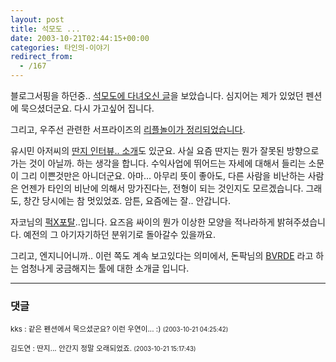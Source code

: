 ```yaml
---
layout: post
title: 석모도 ...
date: 2003-10-21T02:44:15+00:00
categories: 타인의-이야기
redirect_from:
  - /167
---
```


블로그서핑을 하던중.. <a href="http://www.kwack.pe.kr/index.html?blogFile=2003_10_01_monthly.html#106597051683428585" target=bb>석모도에 다녀오신 글</a>을 보았습니다. 심지어는 제가 있었던 펜션에 묵으셨더군요. 다시 가고싶어 집니다.

그리고, 우주선 관련한 서프라이즈의 <a href="http://ssall.com/MT/archives/000555.html" target=bb>리플놀이가 정리되었습니다</a>.

유시민 아저씨의 <a href="http://blog.webservices.or.kr/hollobit/archives/000199.html" target=bb>딴지 인터뷰.. 소개</a>도 있군요. 사실 요즘 딴지는 뭔가 잘못된 방향으로 가는 것이 아닐까. 하는 생각을 합니다. 수익사업에 뛰어드는 자세에 대해서 들리는 소문이 그리 이쁜것만은 아니더군요. 아마... 아무리 뜻이 좋아도, 다른 사람을 비난하는 사람은 언젠가 타인의 비난에 의해서 망가진다는, 전형이 되는 것인지도 모르겠습니다. 그래도, 창간 당시에는 참 멋있었죠. 암튼, 요즘에는 잘.. 안갑니다.

자코님의 <a href="http://www.jacopast.com/mt/archives/000838.html" target=bb>퍽X포탈</a>..입니다. 요즈음 싸이의 뭔가 이상한 모양을 적나라하게 밝혀주셨습니다. 예전의 그 아기자기하던 분위기로 돌아갈수 있을까요.

그리고, 엔지니어니까.. 이런 쪽도 계속 보고있다는 의미에서, 돈팍님의 <a href="http://www.docuverse.com/blog/donpark/2003/10/19.html#a985" target=bb>BVRDE</a> 라고 하는 엄청나게 궁금해지는 툴에 대한 소개글 입니다.

* * *

### 댓글



<!--- cmt:372 --->
<!--- mail: --->
<!--- parent:0 --->

<small class=comment>kks : 같은 펜션에서 묵으셨군요? 이런 우연이... :) <small>(2003-10-21 04:25:42)</small></small>


<!--- cmt:373 --->
<!--- mail: --->
<!--- parent:0 --->

<small class=comment>김도연 : 딴지... 안간지 정말 오래되었죠. <small>(2003-10-21 15:17:43)</small></small>

